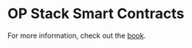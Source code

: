 # OP Stack Smart Contracts

For more information, check out the [book][book].

[book]: https://devdocs.AIHI.io/contracts-bedrock